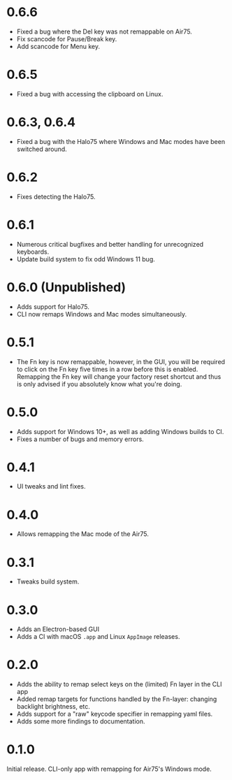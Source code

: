 # 0.6.6
- Fixed a bug where the Del key was not remappable on Air75.
- Fix scancode for Pause/Break key.
- Add scancode for Menu key. 

# 0.6.5
- Fixed a bug with accessing the clipboard on Linux.

# 0.6.3, 0.6.4
- Fixed a bug with the Halo75 where Windows and Mac modes have been switched around.

# 0.6.2
- Fixes detecting the Halo75.

# 0.6.1
- Numerous critical bugfixes and better handling for unrecognized keyboards.
- Update build system to fix odd Windows 11 bug.

# 0.6.0 (Unpublished)
- Adds support for Halo75.
- CLI now remaps Windows and Mac modes simultaneously.

# 0.5.1
- The Fn key is now remappable, however, in the GUI, you will be required to click on the Fn key five times in a row before this is enabled. Remapping the Fn key will change your factory reset shortcut and thus is only advised if you absolutely know what you're doing.

# 0.5.0
- Adds support for Windows 10+, as well as adding Windows builds to CI.
- Fixes a number of bugs and memory errors.

# 0.4.1
- UI tweaks and lint fixes.

# 0.4.0
- Allows remapping the Mac mode of the Air75.

# 0.3.1
- Tweaks build system.

# 0.3.0
- Adds an Electron-based GUI
- Adds a CI with macOS `.app` and Linux `AppImage` releases.

# 0.2.0
- Adds the ability to remap select keys on the (limited) Fn layer in the CLI app
- Added remap targets for functions handled by the Fn-layer: changing backlight brightness, etc.
- Adds support for a "raw" keycode specifier in remapping yaml files.
- Adds some more findings to documentation.

# 0.1.0
Initial release. CLI-only app with remapping for Air75's Windows mode.